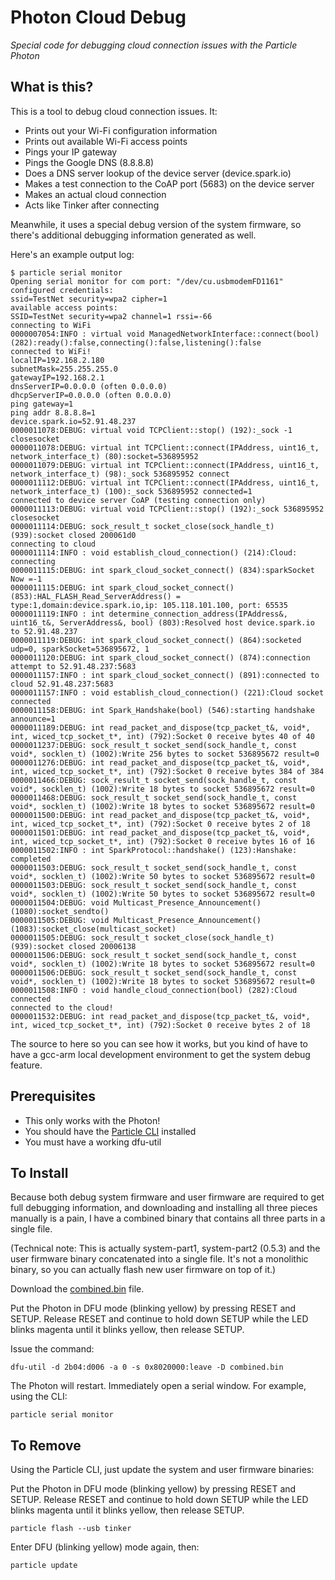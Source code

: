# Photon Cloud Debug

*Special code for debugging cloud connection issues with the Particle Photon*

## What is this?

This is a tool to debug cloud connection issues. It:

- Prints out your Wi-Fi configuration information
- Prints out available Wi-Fi access points
- Pings your IP gateway
- Pings the Google DNS (8.8.8.8)
- Does a DNS server lookup of the device server (device.spark.io)
- Makes a test connection to the CoAP port (5683) on the device server
- Makes an actual cloud connection
- Acts like Tinker after connecting 

Meanwhile, it uses a special debug version of the system firmware, so there's additional debugging information generated as well.

Here's an example output log:

```
$ particle serial monitor
Opening serial monitor for com port: "/dev/cu.usbmodemFD1161"
configured credentials:
ssid=TestNet security=wpa2 cipher=1
available access points:
SSID=TestNet security=wpa2 channel=1 rssi=-66
connecting to WiFi
0000007054:INFO : virtual void ManagedNetworkInterface::connect(bool) (282):ready():false,connecting():false,listening():false
connected to WiFi!
localIP=192.168.2.180
subnetMask=255.255.255.0
gatewayIP=192.168.2.1
dnsServerIP=0.0.0.0 (often 0.0.0.0)
dhcpServerIP=0.0.0.0 (often 0.0.0.0)
ping gateway=1
ping addr 8.8.8.8=1
device.spark.io=52.91.48.237
0000011078:DEBUG: virtual void TCPClient::stop() (192):_sock -1 closesocket
0000011078:DEBUG: virtual int TCPClient::connect(IPAddress, uint16_t, network_interface_t) (80):socket=536895952
0000011079:DEBUG: virtual int TCPClient::connect(IPAddress, uint16_t, network_interface_t) (98):_sock 536895952 connect
0000011112:DEBUG: virtual int TCPClient::connect(IPAddress, uint16_t, network_interface_t) (100):_sock 536895952 connected=1
connected to device server CoAP (testing connection only)
0000011113:DEBUG: virtual void TCPClient::stop() (192):_sock 536895952 closesocket
0000011114:DEBUG: sock_result_t socket_close(sock_handle_t) (939):socket closed 200061d0
connecting to cloud
0000011114:INFO : void establish_cloud_connection() (214):Cloud: connecting
0000011115:DEBUG: int spark_cloud_socket_connect() (834):sparkSocket Now =-1
0000011115:DEBUG: int spark_cloud_socket_connect() (853):HAL_FLASH_Read_ServerAddress() = type:1,domain:device.spark.io,ip: 105.118.101.100, port: 65535
0000011119:INFO : int determine_connection_address(IPAddress&, uint16_t&, ServerAddress&, bool) (803):Resolved host device.spark.io to 52.91.48.237
0000011119:DEBUG: int spark_cloud_socket_connect() (864):socketed udp=0, sparkSocket=536895672, 1
0000011120:DEBUG: int spark_cloud_socket_connect() (874):connection attempt to 52.91.48.237:5683
0000011157:INFO : int spark_cloud_socket_connect() (891):connected to cloud 52.91.48.237:5683
0000011157:INFO : void establish_cloud_connection() (221):Cloud socket connected
0000011158:DEBUG: int Spark_Handshake(bool) (546):starting handshake announce=1
0000011189:DEBUG: int read_packet_and_dispose(tcp_packet_t&, void*, int, wiced_tcp_socket_t*, int) (792):Socket 0 receive bytes 40 of 40
0000011237:DEBUG: sock_result_t socket_send(sock_handle_t, const void*, socklen_t) (1002):Write 256 bytes to socket 536895672 result=0
0000011276:DEBUG: int read_packet_and_dispose(tcp_packet_t&, void*, int, wiced_tcp_socket_t*, int) (792):Socket 0 receive bytes 384 of 384
0000011466:DEBUG: sock_result_t socket_send(sock_handle_t, const void*, socklen_t) (1002):Write 18 bytes to socket 536895672 result=0
0000011468:DEBUG: sock_result_t socket_send(sock_handle_t, const void*, socklen_t) (1002):Write 18 bytes to socket 536895672 result=0
0000011500:DEBUG: int read_packet_and_dispose(tcp_packet_t&, void*, int, wiced_tcp_socket_t*, int) (792):Socket 0 receive bytes 2 of 18
0000011501:DEBUG: int read_packet_and_dispose(tcp_packet_t&, void*, int, wiced_tcp_socket_t*, int) (792):Socket 0 receive bytes 16 of 16
0000011502:INFO : int SparkProtocol::handshake() (123):Hanshake: completed
0000011503:DEBUG: sock_result_t socket_send(sock_handle_t, const void*, socklen_t) (1002):Write 50 bytes to socket 536895672 result=0
0000011503:DEBUG: sock_result_t socket_send(sock_handle_t, const void*, socklen_t) (1002):Write 50 bytes to socket 536895672 result=0
0000011504:DEBUG: void Multicast_Presence_Announcement() (1080):socket_sendto()
0000011505:DEBUG: void Multicast_Presence_Announcement() (1083):socket_close(multicast_socket)
0000011505:DEBUG: sock_result_t socket_close(sock_handle_t) (939):socket closed 20006138
0000011506:DEBUG: sock_result_t socket_send(sock_handle_t, const void*, socklen_t) (1002):Write 18 bytes to socket 536895672 result=0
0000011506:DEBUG: sock_result_t socket_send(sock_handle_t, const void*, socklen_t) (1002):Write 18 bytes to socket 536895672 result=0
0000011508:INFO : void handle_cloud_connection(bool) (282):Cloud connected
connected to the cloud!
0000011532:DEBUG: int read_packet_and_dispose(tcp_packet_t&, void*, int, wiced_tcp_socket_t*, int) (792):Socket 0 receive bytes 2 of 18
```

The source to here so you can see how it works, but you kind of have to have a gcc-arm local development environment to get the system debug feature.

## Prerequisites 

- This only works with the Photon!
- You should have the [Particle CLI](https://docs.particle.io/guide/tools-and-features/cli/photon/) installed
- You must have a working dfu-util


## To Install

Because both debug system firmware and user firmware are required to get full debugging information, and downloading and installing all three pieces manually is a pain, I have a combined binary that contains all three parts in a single file.

(Technical note: This is actually system-part1, system-part2 (0.5.3) and the user firmware binary concatenated into a single file. It's not a monolithic binary, so you can actually flash new user firmware on top of it.)

Download the [combined.bin](https://github.com/rickkas7/photon-clouddebug/raw/master/combined.bin) file.

Put the Photon in DFU mode (blinking yellow) by pressing RESET and SETUP. Release RESET and continue to hold down SETUP while the LED blinks magenta until it blinks yellow, then release SETUP.

Issue the command:

```
dfu-util -d 2b04:d006 -a 0 -s 0x8020000:leave -D combined.bin
```

The Photon will restart. Immediately open a serial window. For example, using the CLI:

```
particle serial monitor
```


## To Remove

Using the Particle CLI, just update the system and user firmware binaries:

Put the Photon in DFU mode (blinking yellow) by pressing RESET and SETUP. Release RESET and continue to hold down SETUP while the LED blinks magenta until it blinks yellow, then release SETUP.

```
particle flash --usb tinker
```

Enter DFU (blinking yellow) mode again, then:

```
particle update
```




